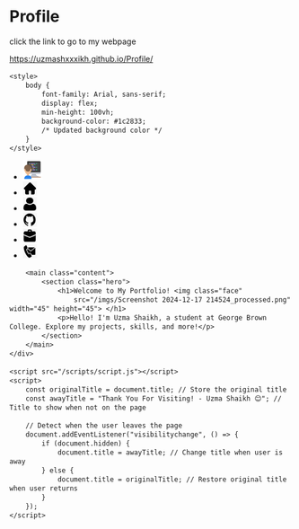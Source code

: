 # Profile
click the link to go to my webpage

https://uzmashxxxikh.github.io/Profile/

<!DOCTYPE html>
<html lang="en">

<head>
    <meta charset="UTF-8">
    <meta name="viewport" content="width=device-width, initial-scale=1.0">
    <title >Uzma Shaikh - Portfolio</title>
    <link rel="icon" href="/imgs/USLogo_processed.png" type="image/x-icon">
    <link rel="stylesheet" href="/style/styles.css">
    
    <style>
        body {
            font-family: Arial, sans-serif;
            display: flex;
            min-height: 100vh;
            background-color: #1c2833;
            /* Updated background color */
        }
    </style>

</head>

<body>
    <div class="container">
        <nav class="sidebar">
            <ul>
                <li><a class="logoUS" href="http://127.0.0.1:5500/html/index.html" data-text="Home"> <img
                            src="/imgs/USLogo_processed.png" alt="Descriptive text" width="35" height="35">
                    </a></li>
                <li><a href="/html/index.html" data-text="Home"> <img src="/imgs/home.png" alt="Descriptive text"
                            width="25" height="25">
                    </a></li>
                <li><a href="/html/about.html" data-text="About Me"> <img src="/imgs/aboutme.png" alt="Descriptive text"
                            width="25" height="25"> </a></li>
                <li><a href="/html/projects.html" data-text="Projects"> <img src="/imgs/projects.png"
                            alt="Descriptive text" width="25" height="25"> </a></li>
                <li><a href="/html/experience.html" data-text="Experience"> <img src="/imgs/experience.png"
                            alt="Descriptive text" width="25" height="25"></a>
                </li>
                <li><a href="/html/contact.html" data-text="Contact"> <img src="/imgs/contact.png"
                            alt="Descriptive text" width="25" height="25"></a>
                </li>
        </nav>

        <main class="content">
            <section class="hero">
                <h1>Welcome to My Portfolio! <img class="face"
                    src="/imgs/Screenshot 2024-12-17 214524_processed.png" width="45" height="45"> </h1>
                <p>Hello! I'm Uzma Shaikh, a student at George Brown College. Explore my projects, skills, and more!</p>
            </section>
        </main>
    </div>

    <script src="/scripts/script.js"></script>
    <script>
        const originalTitle = document.title; // Store the original title
        const awayTitle = "Thank You For Visiting! - Uzma Shaikh 😊"; // Title to show when not on the page
    
        // Detect when the user leaves the page
        document.addEventListener("visibilitychange", () => {
            if (document.hidden) {
                document.title = awayTitle; // Change title when user is away
            } else {
                document.title = originalTitle; // Restore original title when user returns
            }
        });
    </script>
</body>

</html>
